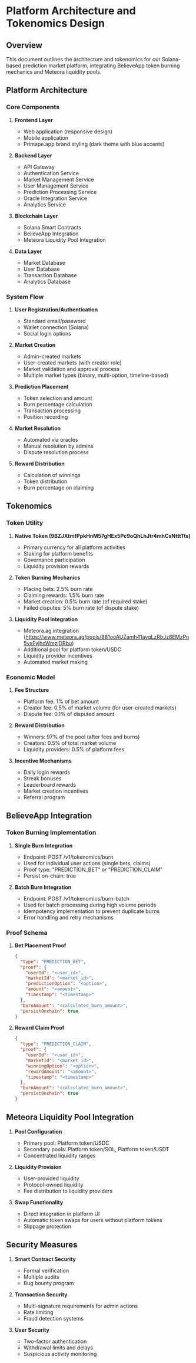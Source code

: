 # Platform Architecture and Tokenomics Design

## Overview
This document outlines the architecture and tokenomics for our Solana-based prediction market platform, integrating BelieveApp token burning mechanics and Meteora liquidity pools.

## Platform Architecture

### Core Components

1. **Frontend Layer**
   - Web application (responsive design)
   - Mobile application
   - Primape.app brand styling (dark theme with blue accents)

2. **Backend Layer**
   - API Gateway
   - Authentication Service
   - Market Management Service
   - User Management Service
   - Prediction Processing Service
   - Oracle Integration Service
   - Analytics Service

3. **Blockchain Layer**
   - Solana Smart Contracts
   - BelieveApp Integration
   - Meteora Liquidity Pool Integration

4. **Data Layer**
   - Market Database
   - User Database
   - Transaction Database
   - Analytics Database

### System Flow

1. **User Registration/Authentication**
   - Standard email/password
   - Wallet connection (Solana)
   - Social login options

2. **Market Creation**
   - Admin-created markets
   - User-created markets (with creator role)
   - Market validation and approval process
   - Multiple market types (binary, multi-option, timeline-based)

3. **Prediction Placement**
   - Token selection and amount
   - Burn percentage calculation
   - Transaction processing
   - Position recording

4. **Market Resolution**
   - Automated via oracles
   - Manual resolution by admins
   - Dispute resolution process

5. **Reward Distribution**
   - Calculation of winnings
   - Token distribution
   - Burn percentage on claiming

## Tokenomics

### Token Utility

1. **Native Token (9BZJXtmfPpkHnM57gHEx5Pc9oQhLhJtr4mhCsNtttTts)**
   - Primary currency for all platform activities
   - Staking for platform benefits
   - Governance participation
   - Liquidity provision rewards

2. **Token Burning Mechanics**
   - Placing bets: 2.5% burn rate
   - Claiming rewards: 1.5% burn rate
   - Market creation: 0.5% burn rate (of required stake)
   - Failed disputes: 5% burn rate (of dispute stake)

3. **Liquidity Pool Integration**
   - Meteora.ag integration (https://www.meteora.ag/pools/881ooAUZamh41avqLzRbJz8EMzPn5vxFyjhcWmzjDRbu)
   - Additional pool for platform token/USDC
   - Liquidity provider incentives
   - Automated market making

### Economic Model

1. **Fee Structure**
   - Platform fee: 1% of bet amount
   - Creator fee: 0.5% of market volume (for user-created markets)
   - Dispute fee: 0.1% of disputed amount

2. **Reward Distribution**
   - Winners: 97% of the pool (after fees and burns)
   - Creators: 0.5% of total market volume
   - Liquidity providers: 0.5% of platform fees

3. **Incentive Mechanisms**
   - Daily login rewards
   - Streak bonuses
   - Leaderboard rewards
   - Market creation incentives
   - Referral program

## BelieveApp Integration

### Token Burning Implementation

1. **Single Burn Integration**
   - Endpoint: POST /v1/tokenomics/burn
   - Used for individual user actions (single bets, claims)
   - Proof type: "PREDICTION_BET" or "PREDICTION_CLAIM"
   - Persist on-chain: true

2. **Batch Burn Integration**
   - Endpoint: POST /v1/tokenomics/burn-batch
   - Used for batch processing during high volume periods
   - Idempotency implementation to prevent duplicate burns
   - Error handling and retry mechanisms

### Proof Schema

1. **Bet Placement Proof**
   ```json
   {
     "type": "PREDICTION_BET",
     "proof": {
       "userId": "<user_id>",
       "marketId": "<market_id>",
       "predictionOption": "<option>",
       "amount": "<amount>",
       "timestamp": "<timestamp>"
     },
     "burnAmount": "<calculated_burn_amount>",
     "persistOnchain": true
   }
   ```

2. **Reward Claim Proof**
   ```json
   {
     "type": "PREDICTION_CLAIM",
     "proof": {
       "userId": "<user_id>",
       "marketId": "<market_id>",
       "winningOption": "<option>",
       "rewardAmount": "<amount>",
       "timestamp": "<timestamp>"
     },
     "burnAmount": "<calculated_burn_amount>",
     "persistOnchain": true
   }
   ```

## Meteora Liquidity Pool Integration

1. **Pool Configuration**
   - Primary pool: Platform token/USDC
   - Secondary pools: Platform token/SOL, Platform token/USDT
   - Concentrated liquidity ranges

2. **Liquidity Provision**
   - User-provided liquidity
   - Protocol-owned liquidity
   - Fee distribution to liquidity providers

3. **Swap Functionality**
   - Direct integration in platform UI
   - Automatic token swaps for users without platform tokens
   - Slippage protection

## Security Measures

1. **Smart Contract Security**
   - Formal verification
   - Multiple audits
   - Bug bounty program

2. **Transaction Security**
   - Multi-signature requirements for admin actions
   - Rate limiting
   - Fraud detection systems

3. **User Security**
   - Two-factor authentication
   - Withdrawal limits and delays
   - Suspicious activity monitoring
